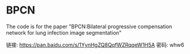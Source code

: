 # BPCN
The code is for the paper "BPCN:Bilateral progressive compensation network for lung infection image segmentation"

链接: https://pan.baidu.com/s/1YynHgZQ8QqfWZRqqeW1H5A  密码: whw6

